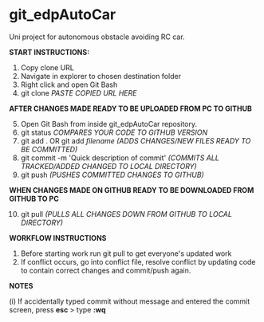 # git_edpAutoCar
Uni project for autonomous obstacle avoiding RC car.

**START INSTRUCTIONS:**
1. Copy clone URL
2. Navigate in explorer to chosen destination folder
3. Right click and open Git Bash
4. git clone *PASTE COPIED URL HERE*

**AFTER CHANGES MADE READY TO BE UPLOADED FROM PC TO GITHUB**

5. Open Git Bash from inside git_edpAutoCar repository.
6. git status *COMPARES YOUR CODE TO GITHUB VERSION*
7. git add . OR git add *filename* *(ADDS CHANGES/NEW FILES READY TO BE COMMITTED)*
8. git commit -m 'Quick description of commit' *(COMMITS ALL TRACKED/ADDED CHANGED TO LOCAL DIRECTORY)*
9. git push *(PUSHES COMMITTED CHANGES TO GITHUB)*

**WHEN CHANGES MADE ON GITHUB READY TO BE DOWNLOADED FROM GITHUB TO PC**

10. git pull *(PULLS ALL CHANGES DOWN FROM GITHUB TO LOCAL DIRECTORY)*

**WORKFLOW INSTRUCTIONS**

1. Before starting work run git pull to get everyone's updated work
2. If conflict occurs, go into conflict file, resolve conflict by updating code to contain correct changes and commit/push again.

**NOTES**

(i) If accidentally typed commit without message and entered the commit screen, press **esc** > type **:wq**
